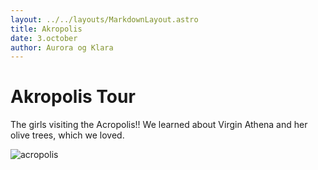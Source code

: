 ```yaml
---
layout: ../../layouts/MarkdownLayout.astro
title: Akropolis
date: 3.october
author: Aurora og Klara
---
```


# Akropolis Tour

The girls visiting the Acropolis!! We learned about Virgin Athena and her olive trees, which we loved.

![acropolis](/images/acropolis_1280.webp)
